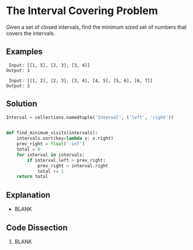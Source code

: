 # The Interval Covering Problem
Given a set of closed intervals, find the minimum sized set of numbers that covers the intervals.

## Examples
```
 Input: [[1, 5], [2, 3], [3, 4]]
Output: 1

 Input: [[1, 2], [2, 3], [3, 4], [4, 5], [5, 6], [6, 7]]
Output: 3
```

## Solution
```python
Interval = collections.namedtuple('Interval', ('left', 'right'))


def find_minimum_visits(intervals):
    intervals.sort(key=lambda x: x.right)
    prev_right = float('-inf')
    total = 0
    for interval in intervals:
        if interval.left > prev_right:
            prev_right = interval.right
            total += 1
    return total
```

## Explanation
* BLANK

## Code Dissection
1. BLANK